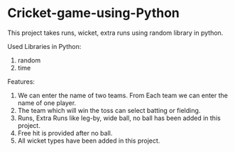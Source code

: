 # Cricket-game-using-Python

This project takes runs, wicket, extra runs using random library in python. 

Used Libraries in Python:
1) random
2) time

Features:
1) We can enter the name of two teams. From Each team we can enter the name of one player.
2) The team which will win the toss can select batting or fielding.
3) Runs, Extra Runs like leg-by, wide ball, no ball has been added in this project.
4) Free hit is provided after no ball.
5) All wicket types have been added in this project.

